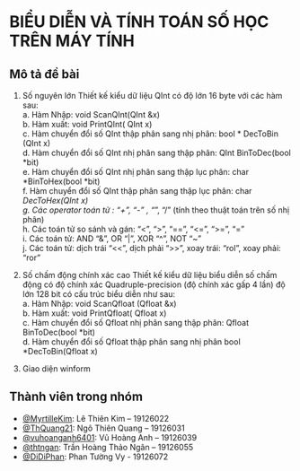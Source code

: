 # BIỂU DIỄN VÀ TÍNH TOÁN SỐ HỌC TRÊN MÁY TÍNH 

## Mô tả đề bài
1. Số nguyên lớn
Thiết kế kiểu dữ liệu QInt có độ lớn 16 byte với các hàm sau:\
a. Hàm Nhập: void ScanQInt(QInt &x)\
b. Hàm xuất: void PrintQInt( QInt x)\
c. Hàm chuyển đổi số QInt thập phân sang nhị phân: bool * DecToBin (QInt x)\
d. Hàm chuyển đổi số QInt nhị phân sang thập phân: QInt BinToDec(bool *bit)\
e. Hàm chuyển đổi số QInt nhị phân sang thập lục phân: char *BinToHex(bool *bit)\
f. Hàm chuyển đổi số QInt thập phân sang thập lục phân: char *DecToHex(QInt x)\
g. Các operator toán tử : “+”, “-” , “*”, “/” (tính theo thuật toán trên số nhị phân)\
h. Các toán tử so sánh và gán: “<”, “>”, “==”, “<=”, “>=”, “=”\
i. Các toán tử: AND “&”, OR “|”, XOR “^”, NOT “~”\
j. Các toán tử: dịch trái “<<”, dịch phải “>>”, xoay trái: “rol”, xoay phải: “ror”

2. Số chấm động chính xác cao
Thiết kế kiểu dữ liệu biểu diễn số chấm động có độ chính xác Quadruple-precision (độ chính xác gấp 4 lần) độ lớn 128 bit có cấu trúc biểu diễn như sau:\
a. Hàm Nhập: void ScanQfloat (Qfloat &x)\
b. Hàm xuất: void PrintQfloat( Qfloat x)\
c. Hàm chuyển đổi số Qfloat nhị phân sang thập phân: Qfloat BinToDec(bool *bit)\
d. Hàm chuyển đổi số Qfloat thập phân sang nhị phân bool *DecToBin(Qfloat x)

3. Giao diện winform

## Thành viên trong nhóm
- [@MyrtilleKim](https://github.com/MyrtilleKim): Lê Thiên Kim – 19126022 
- [@ThQuang21](https://github.com/ThQuang21): Ngô Thiên Quang – 19126031 
- [@vuhoanganh6401](https://github.com/vuhoanganh6401): Vũ Hoàng Anh – 19126039 
- [@thtngan](https://github.com/thtngan): Trần Hoàng Thảo Ngân – 19126055 
- [@DiDiPhan](https://github.com/DiDiPhan): Phan Tường Vy - 19126072



